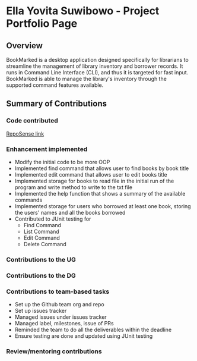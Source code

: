 # Ella Yovita Suwibowo - Project Portfolio Page

## Overview
BookMarked is a desktop application designed specifically for librarians to streamline
the management of library inventory and borrower records. It runs in Command Line Interface (CLI), 
and thus it is targeted for fast input. BookMarked is able to manage the library's inventory
through the supported command features available.

## Summary of Contributions
### Code contributed
[RepoSense link](https://nus-cs2113-ay2324s2.github.io/tp-dashboard/?search=&sort=groupTitle&sortWithin=title&timeframe=commit&mergegroup=&groupSelect=groupByRepos&breakdown=true&checkedFileTypes=docs~functional-code~test-code~other&since=2024-02-23&tabOpen=true&tabType=authorship&tabAuthor=Elyovs&tabRepo=AY2324S2-CS2113-W13-4%2Ftp%5Bmaster%5D&authorshipIsMergeGroup=false&authorshipFileTypes=docs~functional-code~test-code~other&authorshipIsBinaryFileTypeChecked=false&authorshipIsIgnoredFilesChecked=false)

### Enhancement implemented
- Modify the initial code to be more OOP
- Implemented find command that allows user to find books by book title
- Implemented edit command that allows user to edit books title
- Implemented storage for books to read file in the initial run of the program and
  write method to write to the txt file
- Implemented the help function that shows a summary of the available commands
- Implemented storage for users who borrowed at least one book, storing the
  users' names and all the books borrowed
- Contributed to JUnit testing for
  - Find Command
  - List Command
  - Edit Command
  - Delete Command

### Contributions to the UG

### Contributions to the DG

### Contributions to team-based tasks
- Set up the Github team org and repo
- Set up issues tracker
- Managed issues under issues tracker
- Managed label, milestones, issue of PRs
- Reminded the team to do all the deliverables within the deadline
- Ensure testing are done and updated using JUnit testing


### Review/mentoring contributions